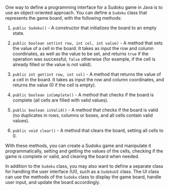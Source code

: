 One way to define a programming interface for a Sudoku game in Java is to use an object-oriented approach. You can define a `Sudoku` class that represents the game board, with the following methods:

1. `public Sudoku()` - A constructor that initializes the board to an empty state.

2. `public boolean set(int row, int col, int value)` - A method that sets the value of a cell in the board. It takes as input the row and column coordinates, as well as the value to be set, and returns `true` if the operation was successful, `false` otherwise (for example, if the cell is already filled or the value is not valid).

3. `public int get(int row, int col)` - A method that returns the value of a cell in the board. It takes as input the row and column coordinates, and returns the value (0 if the cell is empty).

4. `public boolean isComplete()` - A method that checks if the board is complete (all cells are filled with valid values).

5. `public boolean isValid()` - A method that checks if the board is valid (no duplicates in rows, columns or boxes, and all cells contain valid values).

6. `public void clear()` - A method that clears the board, setting all cells to 0.

With these methods, you can create a Sudoku game and manipulate it programmatically, setting and getting the values of the cells, checking if the game is complete or valid, and clearing the board when needed.

In addition to the `Sudoku` class, you may also want to define a separate class for handling the user interface (UI), such as a `SudokuUI` class. The UI class can use the methods of the `Sudoku` class to display the game board, handle user input, and update the board accordingly.
